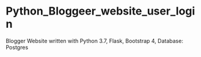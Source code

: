 # Python_Bloggeer_website_user_login
Blogger Website written with
Python 3.7,
Flask,
Bootstrap 4,
Database: Postgres
